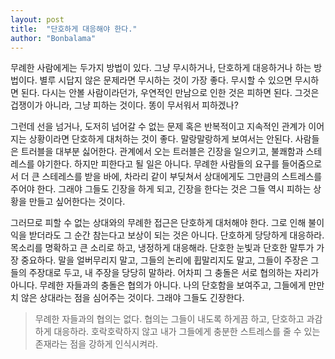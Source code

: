 ```yaml
---
layout: post
title:  "단호하게 대응해야 한다."
author: "Bonbalama" 
---
```


무례한 사람에게는 두가지 방법이 있다. 그냥 무시하거나, 단호하게 대응하거나 하는 방법이다. 별루 시답지 않은 문제라면 무시하는 것이 가장 좋다.  무시할 수 있으면 무시하면 된다. 다시는 안볼 사람이라던가, 우연적인 만남으로 인한 것은 피하면 된다. 그것은 겁쟁이가 아니라, 그냥 피하는 것이다. 똥이 무서워서 피하겠나? 

그런데 선을 넘거나, 도저히 넘어갈 수 없는 문제 혹은 반복적이고 지속적인 관계가 이어지는 상황이라면  단호하게 대처하는 것이 좋다. 말랑말랑하게 보여서는 안된다. 사람들은 트러블을 대부분 싫어한다. 관계에서 오는 트러블은 긴장을 일으키고, 불쾌함과 스테레스를 야기한다. 하지만 피한다고 될 일은 아니다. 무례한 사람들의 요구를 들어줌으로서 더 큰 스테레스를 받을 바에, 차라리 같이 부딪쳐서 상대에게도 그만큼의 스트레스를 주어야 한다. 그래야 그들도 긴장을 하게 되고, 긴장을 한다는 것은 그들 역시 피하는 상황을 만들고 싶어한다는 것이다.

그러므로 피할 수 없는 상대와의 무례한 접근은 단호하게 대처해야 한다. 그로 인해 불이익을 받더라도 그 순간 참는다고 보상이 되는 것은 아니다. 단호하게 당당하게 대응하라. 목소리를 명확하고 큰 소리로 하고, 냉정하게 대응해라. 단호한 눈빛과 단호한 말투가 가장 중요하다. 말을 얼버무리지 말고, 그들의 논리에 휩말리지도 말고, 그들이 주장은 그들의 주장대로 두고, 내 주장을 당당히 말하라. 어차피 그 충돌은 서로 협의하는 자리가 아니다. 무례한 자들과의 충돌은 협의가 아니다. 나의 단호함을 보여주고, 그들에게 만만치 않은 상대라는 점을 심어주는 것이다. 그래야 그들도 긴장한다.

> 무례한 자들과의 협의는 없다. 협의는 그들이 내도록 하게끔 하고,  단호하고 과감하게 대응하라. 호락호락하지 않고 내가 그들에게 충분한 스트레스를 줄 수 있는 존재라는 점을 강하게 인식시켜라.

